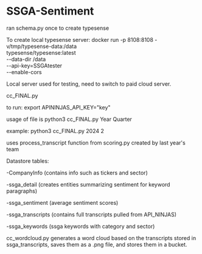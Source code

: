 # SSGA-Sentiment

ran schema.py once to create typesense

To create local typesense server: docker run -p 8108:8108 -v/tmp/typesense-data:/data \
  typesense/typesense:latest \
  --data-dir /data \
  --api-key=SSGAtester \
  --enable-cors

Local server used for testing, need to switch to paid cloud server.

cc_FINAL.py

to run:  export APININJAS_API_KEY="key"

usage of file is python3 cc_FINAL.py Year Quarter

example: python3 cc_FINAL.py 2024 2

uses process_transcript function from scoring.py created by last year's team

Datastore tables:

-CompanyInfo (contains info such as tickers and sector)

-ssga_detail (creates entities summarizing sentiment for keyword paragraphs)

-ssga_sentiment (average sentiment scores)

-ssga_transcripts (contains full transcripts pulled from API_NINJAS)

-ssga_keywords (ssga keywords with category and sector)

cc_wordcloud.py generates a word cloud based on the transcripts stored in ssga_transcripts, saves them as a .png file, and stores them in a bucket.
